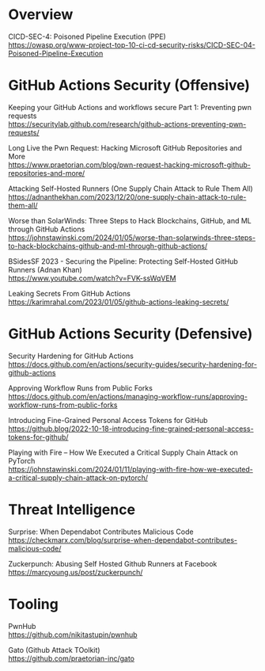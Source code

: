 # Overview

CICD-SEC-4: Poisoned Pipeline Execution (PPE) \
https://owasp.org/www-project-top-10-ci-cd-security-risks/CICD-SEC-04-Poisoned-Pipeline-Execution

# GitHub Actions Security (Offensive)

Keeping your GitHub Actions and workflows secure Part 1: Preventing pwn requests \
https://securitylab.github.com/research/github-actions-preventing-pwn-requests/

Long Live the Pwn Request: Hacking Microsoft GitHub Repositories and More \
https://www.praetorian.com/blog/pwn-request-hacking-microsoft-github-repositories-and-more/

Attacking Self-Hosted Runners (One Supply Chain Attack to Rule Them All) \
https://adnanthekhan.com/2023/12/20/one-supply-chain-attack-to-rule-them-all/

Worse than SolarWinds: Three Steps to Hack Blockchains, GitHub, and ML through GitHub Actions \
https://johnstawinski.com/2024/01/05/worse-than-solarwinds-three-steps-to-hack-blockchains-github-and-ml-through-github-actions/

BSidesSF 2023 - Securing the Pipeline: Protecting Self-Hosted GitHub Runners (Adnan Khan) \
https://www.youtube.com/watch?v=FVK-ssWqVEM

Leaking Secrets From GitHub Actions \
https://karimrahal.com/2023/01/05/github-actions-leaking-secrets/

# GitHub Actions Security (Defensive)

Security Hardening for GitHub Actions \
https://docs.github.com/en/actions/security-guides/security-hardening-for-github-actions

Approving Workflow Runs from Public Forks \
https://docs.github.com/en/actions/managing-workflow-runs/approving-workflow-runs-from-public-forks

Introducing Fine-Grained Personal Access Tokens for GitHub \
https://github.blog/2022-10-18-introducing-fine-grained-personal-access-tokens-for-github/

Playing with Fire – How We Executed a Critical Supply Chain Attack on PyTorch \
https://johnstawinski.com/2024/01/11/playing-with-fire-how-we-executed-a-critical-supply-chain-attack-on-pytorch/

# Threat Intelligence

Surprise: When Dependabot Contributes Malicious Code \
https://checkmarx.com/blog/surprise-when-dependabot-contributes-malicious-code/

Zuckerpunch: Abusing Self Hosted Github Runners at Facebook \
https://marcyoung.us/post/zuckerpunch/

# Tooling

PwnHub \
https://github.com/nikitastupin/pwnhub

Gato (Github Attack TOolkit) \
https://github.com/praetorian-inc/gato
